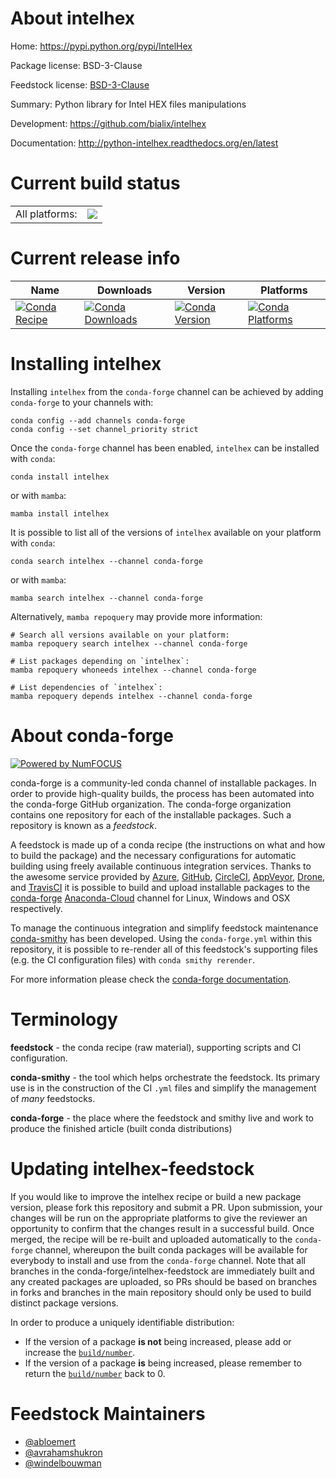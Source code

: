 About intelhex
==============

Home: https://pypi.python.org/pypi/IntelHex

Package license: BSD-3-Clause

Feedstock license: [BSD-3-Clause](https://github.com/conda-forge/intelhex-feedstock/blob/main/LICENSE.txt)

Summary: Python library for Intel HEX files manipulations

Development: https://github.com/bialix/intelhex

Documentation: http://python-intelhex.readthedocs.org/en/latest

Current build status
====================


<table><tr><td>All platforms:</td>
    <td>
      <a href="https://dev.azure.com/conda-forge/feedstock-builds/_build/latest?definitionId=4654&branchName=main">
        <img src="https://dev.azure.com/conda-forge/feedstock-builds/_apis/build/status/intelhex-feedstock?branchName=main">
      </a>
    </td>
  </tr>
</table>

Current release info
====================

| Name | Downloads | Version | Platforms |
| --- | --- | --- | --- |
| [![Conda Recipe](https://img.shields.io/badge/recipe-intelhex-green.svg)](https://anaconda.org/conda-forge/intelhex) | [![Conda Downloads](https://img.shields.io/conda/dn/conda-forge/intelhex.svg)](https://anaconda.org/conda-forge/intelhex) | [![Conda Version](https://img.shields.io/conda/vn/conda-forge/intelhex.svg)](https://anaconda.org/conda-forge/intelhex) | [![Conda Platforms](https://img.shields.io/conda/pn/conda-forge/intelhex.svg)](https://anaconda.org/conda-forge/intelhex) |

Installing intelhex
===================

Installing `intelhex` from the `conda-forge` channel can be achieved by adding `conda-forge` to your channels with:

```
conda config --add channels conda-forge
conda config --set channel_priority strict
```

Once the `conda-forge` channel has been enabled, `intelhex` can be installed with `conda`:

```
conda install intelhex
```

or with `mamba`:

```
mamba install intelhex
```

It is possible to list all of the versions of `intelhex` available on your platform with `conda`:

```
conda search intelhex --channel conda-forge
```

or with `mamba`:

```
mamba search intelhex --channel conda-forge
```

Alternatively, `mamba repoquery` may provide more information:

```
# Search all versions available on your platform:
mamba repoquery search intelhex --channel conda-forge

# List packages depending on `intelhex`:
mamba repoquery whoneeds intelhex --channel conda-forge

# List dependencies of `intelhex`:
mamba repoquery depends intelhex --channel conda-forge
```


About conda-forge
=================

[![Powered by
NumFOCUS](https://img.shields.io/badge/powered%20by-NumFOCUS-orange.svg?style=flat&colorA=E1523D&colorB=007D8A)](https://numfocus.org)

conda-forge is a community-led conda channel of installable packages.
In order to provide high-quality builds, the process has been automated into the
conda-forge GitHub organization. The conda-forge organization contains one repository
for each of the installable packages. Such a repository is known as a *feedstock*.

A feedstock is made up of a conda recipe (the instructions on what and how to build
the package) and the necessary configurations for automatic building using freely
available continuous integration services. Thanks to the awesome service provided by
[Azure](https://azure.microsoft.com/en-us/services/devops/), [GitHub](https://github.com/),
[CircleCI](https://circleci.com/), [AppVeyor](https://www.appveyor.com/),
[Drone](https://cloud.drone.io/welcome), and [TravisCI](https://travis-ci.com/)
it is possible to build and upload installable packages to the
[conda-forge](https://anaconda.org/conda-forge) [Anaconda-Cloud](https://anaconda.org/)
channel for Linux, Windows and OSX respectively.

To manage the continuous integration and simplify feedstock maintenance
[conda-smithy](https://github.com/conda-forge/conda-smithy) has been developed.
Using the ``conda-forge.yml`` within this repository, it is possible to re-render all of
this feedstock's supporting files (e.g. the CI configuration files) with ``conda smithy rerender``.

For more information please check the [conda-forge documentation](https://conda-forge.org/docs/).

Terminology
===========

**feedstock** - the conda recipe (raw material), supporting scripts and CI configuration.

**conda-smithy** - the tool which helps orchestrate the feedstock.
                   Its primary use is in the construction of the CI ``.yml`` files
                   and simplify the management of *many* feedstocks.

**conda-forge** - the place where the feedstock and smithy live and work to
                  produce the finished article (built conda distributions)


Updating intelhex-feedstock
===========================

If you would like to improve the intelhex recipe or build a new
package version, please fork this repository and submit a PR. Upon submission,
your changes will be run on the appropriate platforms to give the reviewer an
opportunity to confirm that the changes result in a successful build. Once
merged, the recipe will be re-built and uploaded automatically to the
`conda-forge` channel, whereupon the built conda packages will be available for
everybody to install and use from the `conda-forge` channel.
Note that all branches in the conda-forge/intelhex-feedstock are
immediately built and any created packages are uploaded, so PRs should be based
on branches in forks and branches in the main repository should only be used to
build distinct package versions.

In order to produce a uniquely identifiable distribution:
 * If the version of a package **is not** being increased, please add or increase
   the [``build/number``](https://docs.conda.io/projects/conda-build/en/latest/resources/define-metadata.html#build-number-and-string).
 * If the version of a package **is** being increased, please remember to return
   the [``build/number``](https://docs.conda.io/projects/conda-build/en/latest/resources/define-metadata.html#build-number-and-string)
   back to 0.

Feedstock Maintainers
=====================

* [@abloemert](https://github.com/abloemert/)
* [@avrahamshukron](https://github.com/avrahamshukron/)
* [@windelbouwman](https://github.com/windelbouwman/)

